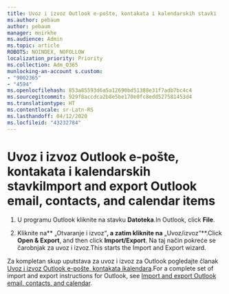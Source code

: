 ```yaml
---
title: Uvoz i izvoz Outlook e-pošte, kontakata i kalendarskih stavki
ms.author: pebaum
author: pebaum
manager: mnirkhe
ms.audience: Admin
ms.topic: article
ROBOTS: NOINDEX, NOFOLLOW
localization_priority: Priority
ms.collection: Adm_O365
munlocking-an-account s.custom:
- "9002365"
- "4594"
ms.openlocfilehash: 853a85593d6a5a12690bd51388e31f7adb7bc4c4
ms.sourcegitcommit: 929f8accdca2b8e5be170e0fc8edd527581453d4
ms.translationtype: HT
ms.contentlocale: sr-Latn-RS
ms.lasthandoff: 04/12/2020
ms.locfileid: "43232784"
---
```

# <a name="import-and-export-outlook-email-contacts-and-calendar-items"></a><span data-ttu-id="5d6df-102">Uvoz i izvoz Outlook e-pošte, kontakata i kalendarskih stavki</span><span class="sxs-lookup"><span data-stu-id="5d6df-102">Import and export Outlook email, contacts, and calendar items</span></span>

1. <span data-ttu-id="5d6df-103">U programu Outlook kliknite na stavku **Datoteka**.</span><span class="sxs-lookup"><span data-stu-id="5d6df-103">In Outlook, click **File**.</span></span>

2. <span data-ttu-id="5d6df-104">Kliknite na\*\* „Otvaranje i izvoz“**, a zatim kliknite na** „Uvoz/izvoz“\*\*.</span><span class="sxs-lookup"><span data-stu-id="5d6df-104">Click **Open & Export**, and then click **Import/Export**.</span></span> <span data-ttu-id="5d6df-105">Na taj način pokreće se čarobnjak za uvoz i izvoz.</span><span class="sxs-lookup"><span data-stu-id="5d6df-105">This starts the Import and Export wizard.</span></span>

<span data-ttu-id="5d6df-106">Za kompletan skup uputstava za uvoz i izvoz za Outlook pogledajte članak [Uvoz i izvoz Outlook e-pošte, kontakata ikalendara](https://support.office.com/article/import-and-export-outlook-email-contacts-and-calendar-92577192-3881-4502-b79d-c3bbada6c8ef).</span><span class="sxs-lookup"><span data-stu-id="5d6df-106">For a complete set of import and export instructions for Outlook, see [Import and export Outlook email, contacts, and calendar](https://support.office.com/article/import-and-export-outlook-email-contacts-and-calendar-92577192-3881-4502-b79d-c3bbada6c8ef).</span></span>
